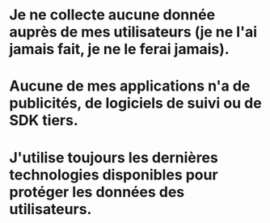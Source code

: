 # Je ne collecte aucune donnée auprès de mes utilisateurs (je ne l'ai jamais fait, je ne le ferai jamais).
# Aucune de mes applications n'a de publicités, de logiciels de suivi ou de SDK tiers.
# J'utilise toujours les dernières technologies disponibles pour protéger les données des utilisateurs.
